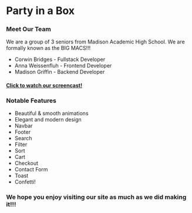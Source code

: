 # Party in a Box
### Meet Our Team
We are a group of 3 seniors from Madison Academic High School. We are formally known as the BIG MACS!!!
- Corwin Bridges - Fullstack Developer
- Anna Weissenfluh - Frontend Developer
- Madison Griffin - Backend Developer
#### [Click to watch our screencast!](https://www.youtube.com/watch?v=2Lg5FrZmOgc&t=734s)

### Notable Features
- Beautiful & smooth animations
- Elegant and modern design
- Navbar
- Footer
- Search
- Filter
- Sort
- Cart
- Checkout
- Contact Form
- Toast
- Confetti!


### We hope you enjoy visiting our site as much as we did making it!!!
